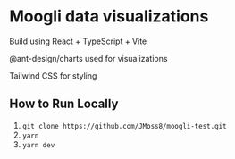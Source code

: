 # Moogli data visualizations

Build using React + TypeScript + Vite

@ant-design/charts used for visualizations

Tailwind CSS for styling

## How to Run Locally

1. `git clone https://github.com/JMoss8/moogli-test.git`
2. `yarn`
3. `yarn dev`
